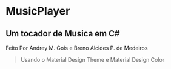 # MusicPlayer

## Um tocador de Musica em C#

Feito Por Andrey M. Gois e Breno Alcides P. de Medeiros

> Usando o Material Design Theme e Material Design Color 
